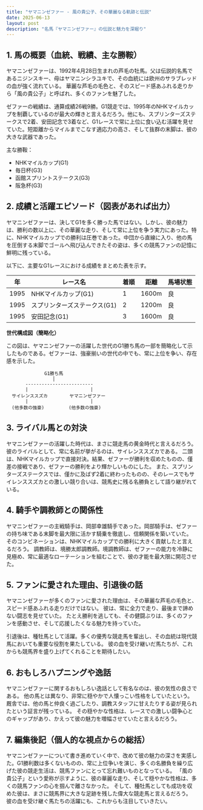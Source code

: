 ```yaml
---
title: "ヤマニンゼファー - 風の貴公子、その華麗なる軌跡と伝説"
date: 2025-06-13
layout: post
description: "名馬『ヤマニンゼファー』の伝説と魅力を深堀り"
---
```


## 1. 馬の概要（血統、戦績、主な勝鞍）

ヤマニンゼファーは、1992年4月28日生まれの芦毛の牡馬。父は伝説的名馬であるニジンスキー、母はヤマニンシラユキで、その血統には欧州のサラブレッドの血が強く流れている。  華麗な芦毛の毛色と、そのスピード感あふれる走りから「風の貴公子」と呼ばれ、多くのファンを魅了した。

ゼファーの戦績は、通算成績26戦9勝。G1競走では、1995年のNHKマイルカップを制覇しているのが最大の輝きと言えるだろう。他にも、スプリンターズステークスで2着、安田記念で3着など、G1レースで常に上位に食い込む活躍を見せていた。短距離からマイルまでこなす適応力の高さ、そして抜群の末脚は、彼の大きな武器であった。

主な勝鞍：

* NHKマイルカップ(G1)
* 毎日杯(G3)
* 函館スプリントステークス(G3)
* 阪急杯(G3)


## 2. 成績と活躍エピソード（図表があれば出力）

ヤマニンゼファーは、決してG1を多く勝った馬ではない。しかし、彼の魅力は、勝利の数以上に、その華麗な走り、そして常に上位を争う実力にあった。特に、NHKマイルカップでの勝利は圧巻であった。中団から直線に入り、他の馬を圧倒する末脚でゴールへ飛び込んできたその姿は、多くの競馬ファンの記憶に鮮明に残っている。

以下に、主要なG1レースにおける成績をまとめた表を示す。

| 年 | レース名          | 着順 | 距離 | 馬場状態 |
|---|-------------------|-----|-----|----------|
| 1995 | NHKマイルカップ(G1) | 1   | 1600m | 良       |
| 1995 | スプリンターズステークス(G1) | 2   | 1200m | 良       |
| 1995 | 安田記念(G1)       | 3   | 1600m | 良       |


**世代構成図（簡略化）**

この図は、ヤマニンゼファーの活躍した世代のG1勝ち馬の一部を簡略化して示したものである。ゼファーは、強豪揃いの世代の中でも、常に上位を争い、存在感を示した。

```
              G1勝ち馬
                 │
       -------------------------
       |                       |
  サイレンススズカ        ヤマニンゼファー
       |                       |
  (他多数の強豪)         (他多数の強豪)
```


## 3. ライバル馬との対決

ヤマニンゼファーの活躍した時代は、まさに競走馬の黄金時代と言えるだろう。  彼のライバルとして、常に名前が挙がるのは、サイレンススズカである。  二頭は、NHKマイルカップで直接対決。結果、ゼファーが勝利を収めたものの、僅差の接戦であり、ゼファーの勝利をより輝かしいものにした。  また、スプリンターズステークスでは、僅かに及ばず2着に終わったものの、そのレースでもサイレンススズカとの激しい競り合いは、競馬史に残る名勝負として語り継がれている。


## 4. 騎手や調教師との関係性

ヤマニンゼファーの主戦騎手は、岡部幸雄騎手であった。岡部騎手は、ゼファーの持ち味である末脚を最大限に活かす騎乗を徹底し、信頼関係を築いていた。  そのコンビネーションは、NHKマイルカップでの勝利に大きく貢献したと言えるだろう。  調教師は、境勝太郎調教師。境調教師は、ゼファーの能力を冷静に見極め、常に最適なローテーションを組むことで、彼の才能を最大限に開花させた。


## 5. ファンに愛された理由、引退後の話

ヤマニンゼファーが多くのファンに愛された理由は、その華麗な芦毛の毛色と、スピード感あふれる走りだけではない。  彼は、常に全力で走り、最後まで諦めない闘志を見せていた。  たとえ勝利を逃しても、その健闘ぶりは、多くのファンを感動させ、そして応援したくなる魅力を持っていた。

引退後は、種牡馬として活躍。多くの優秀な競走馬を輩出し、その血統は現代競馬においても重要な役割を果たしている。  彼の血を受け継いだ馬たちが、これからも競馬界を盛り上げてくれることを期待したい。


## 6. おもしろハプニングや逸話

ヤマニンゼファーに関するおもしろい逸話として有名なのは、彼の気性の良さである。  他の馬とは異なり、非常に穏やかで人懐っこい性格をしていたという。厩舎では、他の馬と仲良く過ごしたり、調教スタッフに甘えたりする姿が見られたという証言が残っている。  その穏やかな性格は、レースでの激しい闘争心とのギャップがあり、かえって彼の魅力を増幅させていたと言えるだろう。


## 7. 編集後記（個人的な視点からの総括）

ヤマニンゼファーについて書き進めていく中で、改めて彼の魅力の深さを実感した。G1勝利数は多くないものの、常に上位争いを演じ、多くの名勝負を繰り広げた彼の競走生活は、競馬ファンにとって忘れ難いものとなっている。  「風の貴公子」という愛称が示すように、彼の華麗な走り、そして穏やかな性格は、多くの競馬ファンの心を掴んで離さなかった。  そして、種牡馬としても成功を収めた彼は、まさに競馬界に大きな足跡を残した偉大な競走馬と言えるだろう。  彼の血を受け継ぐ馬たちの活躍にも、これからも注目していきたい。
